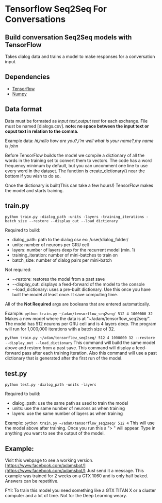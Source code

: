 # Tensorflow Seq2Seq For Conversations
## Build conversation Seq2Seq models with TensorFlow

Takes dialog data and trains a model to make responses for a conversation input.

## Dependencies 
* [Tensorflow](https://github.com/tensorflow/tensorflow)
* [Numpy](https://github.com/numpy/numpy)

## Data format
Data must be formated as *input text,output text* for each exchange. File must be named \[dialogs.csv\]. **note: no space between the input text or ouput text in relation to the comma.**

Example data:
_hi,hello
how are you?,i'm well
what is your name?,my name is john_

Before TensorFlow builds the model we compile a dictionary of all the words in the training set to convert them to vectors. The code has a word frequency minimum by default, but you can uncomment one line to use every word in the dataset. The function is create_dictionary() near the bottom if you wish to do so.

Once the dictionary is built(This can take a few hours!) TensorFlow makes the model and starts training.  

## train.py
`python train.py -dialog_path -units -layers -training_iterations -batch_size --restore --display_out --load_dictionary`

Required to build:
- dialog_path: path to the dialog csv ex: /user/dialog_folder/
- units: number of neurons per GRU cell
- layers: number of layers deep for the recurrent model (min. 1)
- training_iteration: number of mini-batches to train on
- batch_size: number of dialog pairs per mini-batch

Not required:
- --restore: restores the model from a past save
- --display_out: displays a feed-forward of the model to the console
- --load_dictionary: uses a pre-built dictionary. Use this once you have built the model at least once. It save computing time.

All of the **Not Required** args are booleans that are entered automatically.

Example:
`python train.py ~/adam/tensorflow_seq2seq/ 512 4 1000000 32`
Makes a new model where the data is at "~/adam/tensorflow_seq2seq/". The model has 512 neurons per GRU cell and is 4 layers deep. The program will run for 1,000,000 iterations with a batch size of 32. 

`python train.py ~/adam/tensorflow_seq2seq/ 512 4 1000000 32 --restore --display_out --load_dictionary`
This command will build the same model above and restore from a past save. This command will display a feed-forward pass after each training iteration. Also this command will use a past dictionary that is generated after the first run of the model. 

## test.py
`python test.py -dialog_path -units -layers`

Required to build:
- dialog_path: use the same path as used to train the model
- units: use the same number of neurons as when training
- layers: use the same number of layers as when training

Example:
`python train.py ~/adam/tensorflow_seq2seq/ 512 4`
This will use the model above after training. Once you run this a "> " will appear. Type in anything you want to see the output of the model. 


## Example:

Visit this webpage to see a working version. [https://www.facebook.com/adamsbot/](https://www.facebook.com/adamsbot/)
Just send it a message. This example was trained for 2 weeks on a GTX 1060 and is only half baked. Answers can be repetitive.  

FYI: To train this model you need something like a GTX TITAN X or a cluster computer and a lot of time. Not for the Deep Learning weary. 
